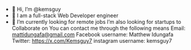 - 👋 Hi, I’m @kemsguy
- 👀 I am a full-stack Web Developer engineer
- 🌱 I’m currently looking for remote jobs
 I’m also looking for startups to Collaborate on
You can contact me through the following means
Email: mattidungafa@gmail.com
Facebook username: Matthew Idungafa
Twitter: https://x.com/Kemsguy7
instagram username: kemsguy7

